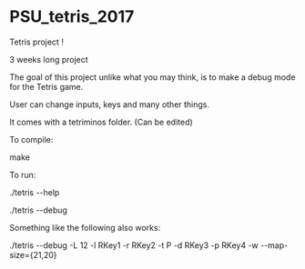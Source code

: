 # PSU_tetris_2017

Tetris project !

3 weeks long project

The goal of this project unlike what you may think, is to make a debug mode for the Tetris game.

User can change inputs, keys and many other things.

It comes with a tetriminos folder. (Can be edited)



To compile:

make

To run:

./tetris --help

./tetris --debug

Something like the following also works:

./tetris --debug -L 12 -l RKey1 -r RKey2 -t P -d RKey3 -p RKey4 -w --map-size={21,20}
